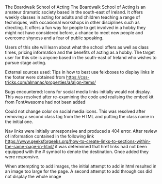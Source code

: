 The Boardwalk School of Acting
The Boardwalk School of Acting is an amateur dramatic society based in the south-east of Ireland. It offers weekly classes in acting for adults and children teaching a range of techniques, with occasional workshops in other disciplines such as directing. It offers a fun way for people to get involved in a hobby they might not have considered before, a chance to meet new people and overcome shyness and a fear of public speaking.

Users of this site will learn about what the school offers as well as class times, pricing information and the benefits of acting as a hobby. The target user for this site is anyone based in the south-east of Ireland who wishes to pursue stage acting.

External sources used:
Tips in how to best use felxboxes to display links in the footer were obtained from https://css-tricks.com/almanac/properties/a/align-items/

Bugs encountered:
Icons for social media links initially would not display. This was resolved after re-examining the code and realising the embed kit from FontAwesome had not been added

Could not change color on social media icons. This was resolved after removing a second class tag from the HTML and putting the class name in the initial one.

Nav links were initially unresponsive and produced a 404 error. After review of information contained in the following link https://www.geeksforgeeks.org/how-to-create-links-to-sections-within-the-same-page-in-html/ it was determined that href links had not been equipped with the # symbol to denote the destination. Once added they were responsive.

When attempting to add images, the initial attempt to add in html resulted in an image too large for the page. A second attempt to add through css did not display the whole image
